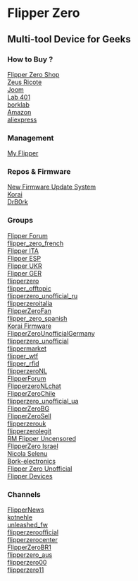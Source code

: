 #  Flipper Zero 
## Multi-tool Device for Geeks

### How to Buy ?

[Flipper Zero Shop](https://shop.flipperzero.one/)\
[Zeus Ricote](https://zeusricote.com)\
[Joom](https://www.joom.com/en/search/f.brand.tree.631727d3aaa834db2f503a5b)\
[Lab 401](https://lab401.com/)\
[borklab](https://www.borklab.com/)\
[Amazon](https://www.amazon.com/s?k=Flipper-Zero)\
[aliexpress](https://www.aliexpress.com/w/wholesale-flipper-zero-original.html?catId=0&initiative_id=AS_20221216022722&SearchText=flipper%2Bzero%2Boriginal&spm=a2g0o.productlist.1000002.0&dida=y)

### Management

[My Flipper](https://lab.flipper.net/)

### Repos & Firmware
[New Firmware Update System](https://blog.flipperzero.one/new-firmware-update-system/)\
[Korai](https://github.com/ankris812/Korai)\
[DrB0rk](https://github.com/DrB0rk/Flipper-Zero-Boards)

### Groups

[Flipper Forum](https://t.me/+2WVEOUkJ4Ho4ZDFi)\
[flipper_zero_french](https://t.me/flipper_zero_french)\
[Flipper ITA](https://t.me/+4YM7QfxxnpEwYzEy)\
[Flipper ESP](https://t.me/+VQUnlza-WbIxOThi)\
[Flipper UKR](https://t.me/+NRFfxqyLW-gyNzFi)\
[Flipper GER](https://t.me/+46NHyO3hhwQzZTgy)\
[flipperzero](https://t.me/flipperzero)\
[flipper_offtopic](https://t.me/flipper_offtopic)\
[flipperzero_unofficial_ru](https://t.me/flipperzero_unofficial_ru)\
[flipperzeroitalia](https://t.me/flipperzeroitalia)\
[FlipperZeroFan](https://t.me/FlipperZeroFan)\
[flipper_zero_spanish](https://t.me/flipper_zero_spanish)\
[Korai Firmware](https://t.me/+XI3ZKU1-cYEwMTU0)\
[FlipperZeroUnofficialGermany](https://t.me/FlipperZeroUnofficialGermany)\
[flipperzero_unofficial](https://t.me/flipperzero_unofficial)\
[flippermarket](https://t.me/flippermarket)\
[flipper_wtf](https://t.me/flipper_wtf)\
[flipper_rfid](https://t.me/flipper_rfid)\
[flipperzeroNL](https://t.me/flipperzeroNL)\
[FlipperForum](https://t.me/FlipperForum)\
[FlipperzeroNLchat](https://t.me/FlipperzeroNLchat)\
[FlipperZeroChile](https://t.me/FlipperZeroChile)\
[flipperzero_unofficial_ua](https://t.me/flipperzero_unofficial_ua)\
[FlipperZeroBG](https://t.me/FlipperZeroBG)\
[FlipperZeroSell](https://t.me/FlipperZeroSell)\
[flipperzerouk](https://t.me/flipperzerouk)\
[flipperzerolegit](https://t.me/flipperzerolegit)\
[RM Flipper Uncensored](https://discord.gg/Rq2px3td)\
[FlipperZero Israel](https://discord.gg/D6DqVzeP)\
[Nicola Selenu](https://discord.gg/FkEVbkhX)\
[Bork-electronics](https://discord.gg/AVAeRuQTN2)\
[Flipper Zero Unofficial](https://discord.unleashedflip.com)\
[Flipper Devices](https://flipperzero.one/discord)



### Channels 

[FlipperNews](https://t.me/FlipperNews)\
[kotnehle](https://t.me/kotnehleb)\
[unleashed_fw](https://t.me/unleashed_fw)\
[flipperzeroofficial](https://t.me/flipperzeroofficial)\
[flipperzerocenter](https://t.me/flipperzerocenter)\
[FlipperZeroBR1](https://t.me/FlipperZeroBR1)\
[flipperzero_aus](https://t.me/flipperzero_aus)\
[flipperzero00](https://t.me/flipperzero00)\
[flipperzero11](https://t.me/flipperzero11)


